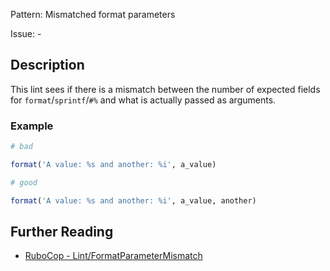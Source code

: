 Pattern: Mismatched format parameters

Issue: -

## Description

This lint sees if there is a mismatch between the number of expected fields for `format`/`sprintf`/`#%` and what is actually passed as arguments.

### Example

```ruby
# bad

format('A value: %s and another: %i', a_value)
```
```ruby
# good

format('A value: %s and another: %i', a_value, another)
```

## Further Reading

* [RuboCop - Lint/FormatParameterMismatch](https://rubocop.readthedocs.io/en/latest/cops_lint/#lintformatparametermismatch)
